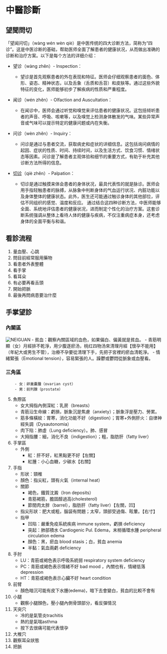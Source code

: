 # 中醫診斷
## 望聞問切
「望闻问切」（wàng wén wèn qiè）是中医传统的四大诊断方法，简称为“四诊”。这是中医诊断的基础，帮助医师全面了解患者的健康状况，从而做出准确的诊断和治疗方案。以下是每个方法的详细介绍：

- 望诊（wàng zhěn）- Inspection：
	- 望诊是首先观察患者的外在表现和特征。医师会仔细观察患者的面色、体形、姿态、精神状态，以及舌象（舌质和舌苔）和皮肤等。通过这些外貌特征的变化，医师能够初步了解疾病的性质和严重程度。

- 闻诊（wén zhěn）- Olfaction and Auscultation：
	- 在闻诊中，医师会通过听觉和嗅觉来评估患者的健康状况。这包括倾听患者的声音、呼吸、咳嗽等，以及嗅觉上检测身体散发的气味。某些异常声音或气味可以提示特定的健康问题或内在失衡。

- 问诊（wèn zhěn）- Inquiry：
	- 问诊是通过与患者交流，获取病史和症状的详细信息。这包括询问病情的起因、症状的性质、时间、持续时间，以及生活方式、饮食习惯、情绪状态等因素。问诊是了解患者主观体验和细节的重要方式，有助于补充其他诊断方法所得的信息。

- [切诊](中醫脈診.md)（qiè zhěn）- Palpation：
	- 切诊是通过触摸来体会患者的身体状况，最具代表性的就是脉诊。医师会用手指轻触患者的脉搏，从脉象中判断身体的气血运行状况、内脏功能以及身体整体的健康状态。此外，医生还可能通过触诊身体的其他部位，评估不同组织的感觉、温度和反应。
通过结合这四种诊断方法，中医师能够全面、系统地评估患者的健康状况，进而制定个性化的治疗方案。这套诊断系统强调从整体上看待人体的健康与疾病，不仅注重病症本身，还考虑身体的全面平衡与和谐。


## 看診流程
1. 量血壓、心跳
2. 問目前經常服用藥物
3. 看患者外表整體
4. 看手掌
5. 看耳朵
6. 有必要再看舌頭
7. 開始把脈
8. 最後再問病患要治什麼


## 手掌望診

### 內關區
![NEIGUAN](NEIGUAN.png)
	- 貧血：觀察內關區域的血色，如果偏白、偏黃就是貧血。
	- 青筋明顯（女）月經排不乾淨，用少腹逐瘀汤，桃红四物汤來清理月經【懷孕不能用】（年紀大或男生不管），治療不孕要從清理下手，先把子宮裡的瘀血清乾淨。
	- 情緒緊張（Emotional tension），容易緊張的人。躁鬱或鬱悶從脈象或血壓看。
### 三角區
		- 女：卵巢囊腫（ovarian cyst）
		- 男：前列腺（prostate）
5. 魚際區
	- 女大拇指內側深紅：乳房（breasts）
	- 青筋沿生命線：虧損，脈象沉是焦慮（anxiety）；脈象浮是壓力、勞累。
	- 筋多條橫紋：胃寒，消化功能不好（digestion）；胃寒+外側肝火：自律神經失調（Dysautonomia）
	- 肉下陷：肺虛（Lung deficiency）。肺、感冒
	- 大拇指腰：細，消化不良（indigestion）；粗，脂肪肝（fatty liver）
6. 手掌區
	- 外側
		- 紅：肝不好，紅黑點更不好【左關】
		- 紅腫：小心血糖，少碳水【右關】
7. 手指
	- 形狀：頸椎
	- 顏色：指尖紅，頭有火氣（internal heat）
	- 關節
		- 褐色，鐵質沈澱（Iron deposits）
		- 青筋褐筋，膽固醇過高(cholesterol)
		- 節間肉太胖（barrel），脂肪肝（fatty liver）【左關，凹】
	- 指尖形狀：肥大或粗，腦袋有問題；太窄，頭部受過傷、眩暈。【右寸】
	- 指甲
		- 凹陷：嚴重免疫系統疾病 immune system，虧損 deficiency
		- 突起：肺部積水 Cardiogenic Pul. Edema，末梢循環水腫 peripheral circulation edema
		- 顏色：黑，瘀血 blood stasis；白，貧血 anemia
		- 半黏：氣血兩虧 deficiency
8. 手肘
	- LU：青筋或褐色表示呼吸系統弱 respiratory system deficiency
	- PC：青筋或褐色表示情緒不好 bad mood ，內關也有，情緒低落 depression
	- HT：青筋或褐色表示心臟不好 heart condition
9. 前臂
	- 顏色暗沉可能有皮下水腫(edema)，暗下去會變白，貧血的比較不會有
10. 小腿
	- 觀察小腿顏色，壓小腿內側骨頭部分，看反彈情況
11. 天突穴
	- 冷的是氣管炎trachitis
	- 熱的是氣喘asthma
	- 按下去很痛可能代表懷孕
12. 大椎穴
13. 觀察耳朵狀態
14. 把脈
